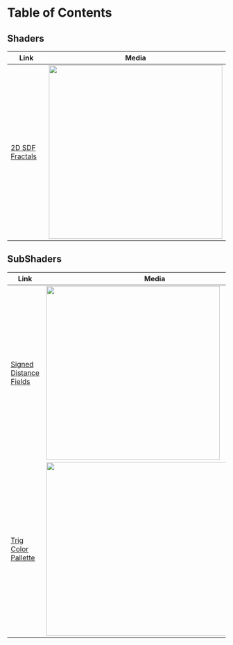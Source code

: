 # Table of Contents

## Shaders

| Link  | Media |
| ------------- | ------------- |
| [2D SDF Fractals](https://github.com/lassiiter/shader-library/tree/main/Assets/Shaders/2D%20Fractal)  | <img width="400" height="400" src="https://github.com/lassiiter/Shaders/assets/50963416/61107645-a946-4571-afed-081660f49a5e"> |  

## SubShaders
| Link  | Media |
| ------------- | ------------- |
| [Signed Distance Fields](https://github.com/lassiiter/shader-library/tree/main/Assets/SubShaders/SDFs)  | <img width="400" height="400" src="https://camo.githubusercontent.com/7d1fe1ee4fa16e984b9d42c40ce1d10f4bf5cea2ab0c7eb79062558010e5bf53/68747470733a2f2f6d656469612e67697068792e636f6d2f6d656469612f3662646363676863473054556331756862542f67697068792e676966"> |  
| [Trig Color Pallette](https://github.com/lassiiter/shader-library/tree/main/Assets/SubShaders/Color%20Palette)  | <img width="500" height="400" src="https://github.com/lassiiter/shader-library/assets/50963416/ca357d77-ae9b-45cd-b7e1-a496e76cf49d"> | 
